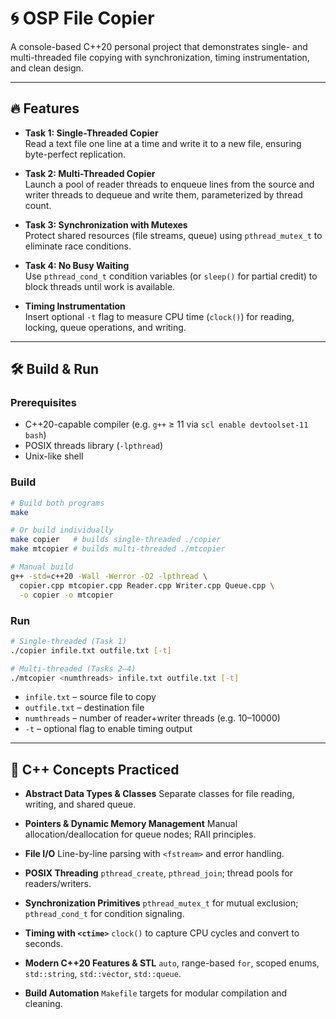 # 🌀 OSP File Copier

A console-based C++20 personal project that demonstrates single- and multi-threaded file copying with synchronization, timing instrumentation, and clean design.

---

## 🔥 Features

- **Task 1: Single-Threaded Copier**  
  Read a text file one line at a time and write it to a new file, ensuring byte-perfect replication.

- **Task 2: Multi-Threaded Copier**  
  Launch a pool of reader threads to enqueue lines from the source and writer threads to dequeue and write them, parameterized by thread count.

- **Task 3: Synchronization with Mutexes**  
  Protect shared resources (file streams, queue) using `pthread_mutex_t` to eliminate race conditions.

- **Task 4: No Busy Waiting**  
  Use `pthread_cond_t` condition variables (or `sleep()` for partial credit) to block threads until work is available.

- **Timing Instrumentation**  
  Insert optional `-t` flag to measure CPU time (`clock()`) for reading, locking, queue operations, and writing.

---

## 🛠️ Build & Run

### Prerequisites

- C++20-capable compiler (e.g. `g++` ≥ 11 via `scl enable devtoolset-11 bash`)  
- POSIX threads library (`-lpthread`)  
- Unix-like shell

### Build

```bash
# Build both programs
make

# Or build individually
make copier   # builds single-threaded ./copier
make mtcopier # builds multi-threaded ./mtcopier
````

```bash
# Manual build
g++ -std=c++20 -Wall -Werror -O2 -lpthread \
  copier.cpp mtcopier.cpp Reader.cpp Writer.cpp Queue.cpp \
  -o copier -o mtcopier
```

### Run

```bash
# Single-threaded (Task 1)
./copier infile.txt outfile.txt [-t]

# Multi-threaded (Tasks 2–4)
./mtcopier <numthreads> infile.txt outfile.txt [-t]
```

* `infile.txt` – source file to copy
* `outfile.txt` – destination file
* `numthreads` – number of reader+writer threads (e.g. 10–10000)
* `-t` – optional flag to enable timing output

---

## 🧠 C++ Concepts Practiced

* **Abstract Data Types & Classes**
  Separate classes for file reading, writing, and shared queue.

* **Pointers & Dynamic Memory Management**
  Manual allocation/deallocation for queue nodes; RAII principles.

* **File I/O**
  Line-by-line parsing with `<fstream>` and error handling.

* **POSIX Threading**
  `pthread_create`, `pthread_join`; thread pools for readers/writers.

* **Synchronization Primitives**
  `pthread_mutex_t` for mutual exclusion; `pthread_cond_t` for condition signaling.

* **Timing with `<ctime>`**
  `clock()` to capture CPU cycles and convert to seconds.

* **Modern C++20 Features & STL**
  `auto`, range-based `for`, scoped enums, `std::string`, `std::vector`, `std::queue`.

* **Build Automation**
  `Makefile` targets for modular compilation and cleaning.
